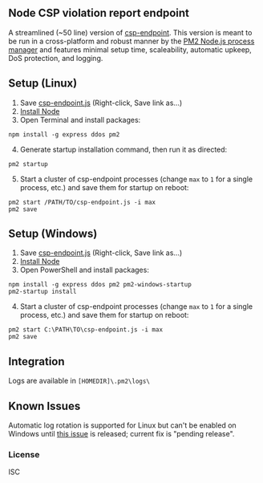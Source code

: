 ## Node CSP violation report endpoint

A streamlined (~50 line) version of [csp-endpoint](https://github.com/c0nrad/csp-endpoint). This version is meant to be run in a cross-platform and robust manner by the [PM2 Node.js process manager](http://pm2.keymetrics.io/) and features minimal setup time, scaleability, automatic upkeep, DoS protection, and logging.

## Setup (Linux)

1. Save [csp-endpoint.js](https://raw.githubusercontent.com/joeyrideout/csp-endpoint/master/csp-endpoint.js) (Right-click, Save link as...)
2. [Install Node](https://nodejs.org/en/download/)
3. Open Terminal and install packages:
```
npm install -g express ddos pm2
```
4. Generate startup installation command, then run it as directed:
```
pm2 startup
```
5. Start a cluster of csp-endpoint processes (change `max` to `1` for a single process, etc.) and save them for startup on reboot:
```
pm2 start /PATH/TO/csp-endpoint.js -i max
pm2 save
```

## Setup (Windows)

1. Save [csp-endpoint.js](https://raw.githubusercontent.com/joeyrideout/csp-endpoint/master/csp-endpoint.js) (Right-click, Save link as...)
2. [Install Node](https://nodejs.org/en/download/)
3. Open PowerShell and install packages:
```
npm install -g express ddos pm2 pm2-windows-startup
pm2-startup install
```
4. Start a cluster of csp-endpoint processes (change `max` to `1` for a single process, etc.) and save them for startup on reboot:
```
pm2 start C:\PATH\TO\csp-endpoint.js -i max
pm2 save
```

## Integration

Logs are available in `[HOMEDIR]\.pm2\logs\`

## Known Issues

Automatic log rotation is supported for Linux but can't be enabled on Windows until [this issue](https://github.com/Unitech/pm2/issues/3456) is released; current fix is "pending release".

### License
ISC
